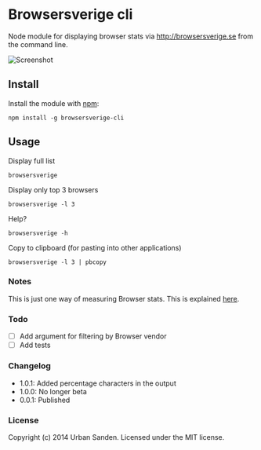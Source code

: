 # Browsersverige cli

Node module for displaying browser stats via http://browsersverige.se from the command line.

![Screenshot](https://dl.dropboxusercontent.com/u/1162759/dump_2014-12-30_12-01-11.png)

## Install

Install the module with [npm](http://npmjs.com):

	npm install -g browsersverige-cli

## Usage

Display full list

	browsersverige

Display only top 3 browsers

	browsersverige -l 3

Help?

	browsersverige -h

Copy to clipboard (for pasting into other applications)

	browsersverige -l 3 | pbcopy

### Notes

This is just one way of measuring Browser stats. This is explained [here](http://browsersverige.se/om).

### Todo
- [ ] Add argument for filtering by Browser vendor
- [ ] Add tests

### Changelog
+ 1.0.1: Added percentage characters in the output
+ 1.0.0: No longer beta
+ 0.0.1: Published

### License
Copyright (c) 2014 Urban Sanden. Licensed under the MIT license.